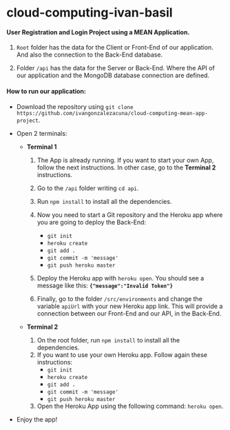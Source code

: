 # cloud-computing-ivan-basil

#### User Registration and Login Project using a MEAN Application.

1. `Root` folder has the data for the Client or Front-End of our application. And also the connection to the Back-End database.

2. Folder `/api` has the data for the Server or Back-End. Where the API of our application and the MongoDB database connection are defined.



#### **How to run our application:**

- Download the repository using `git clone https://github.com/ivangonzalezacuna/cloud-computing-mean-app-project`.

- Open 2 terminals:

  - **Terminal 1**
  
    1. The App is already running. If you want to start your own App, follow the next instructions. In other case, go to the **Terminal 2** instructions.
    2. Go to the `/api` folder writing `cd api`. 
    3. Run `npm install` to install all the dependencies.
    4. Now you need to start a Git repository and the Heroku app where you are going to deploy the Back-End: 
        - `git init`
        - `heroku create`
        - `git add .`
        - `git commit -m 'message'`
        - `git push heroku master`
      
    5. Deploy the Heroku app with `heroku open`. You should see a message like this: **`{"message":"Invalid Token"}`**
    6. Finally, go to the folder `/src/environments` and change the variable `apiUrl` with your new Heroku app link. This will provide a connection between our Front-End and our API, in the Back-End.


  - **Terminal 2**
  
    1. On the root folder, run `npm install` to install all the dependencies.
    2. If you want to use your own Heroku app. Follow again these instructions:
        - `git init`
        - `heroku create`
        - `git add .`
        - `git commit -m 'message'`
        - `git push heroku master`
    3. Open the Heroku App using the following command: `heroku open`.
    
- Enjoy the app!
